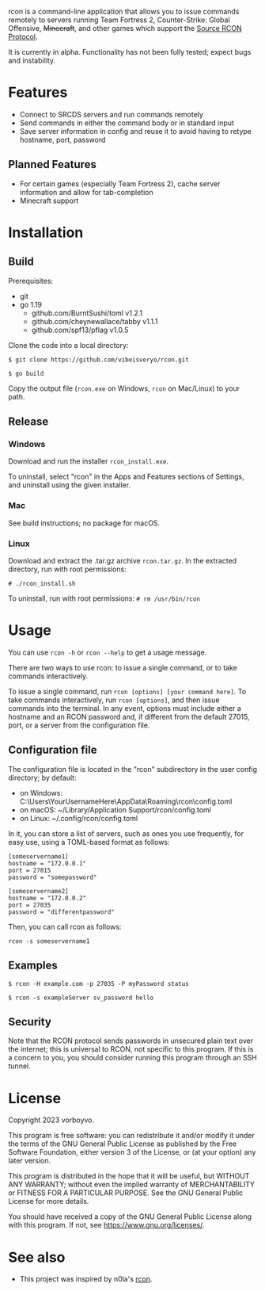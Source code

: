 rcon is a command-line application that allows you to issue commands remotely
to servers running Team Fortress 2, Counter-Strike: Global Offensive, ~~Minecraft~~,
and other games which support the [Source RCON Protocol](https://developer.valvesoftware.com/wiki/Source_RCON_Protocol).

It is currently in alpha. Functionality has not been fully tested; expect bugs and instability.

# Features

* Connect to SRCDS servers and run commands remotely
* Send commands in either the command body or in standard input
* Save server information in config and reuse it to avoid having to retype hostname, port, password

## Planned Features

* For certain games (especially Team Fortress 2), cache server information and allow for tab-completion
* Minecraft support

# Installation

## Build

Prerequisites:
* git
* go 1.19
  * github.com/BurntSushi/toml v1.2.1
  * github.com/cheynewallace/tabby v1.1.1
  * github.com/spf13/pflag v1.0.5

Clone the code into a local directory:

```$ git clone https://github.com/vibeisveryo/rcon.git```

```$ go build```

Copy the output file (`rcon.exe` on Windows, `rcon` on Mac/Linux) to your path.

## Release

### Windows

Download and run the installer `rcon_install.exe`.

To uninstall, select "rcon" in the Apps and Features sections of Settings, and uninstall using the given installer.

### Mac

See build instructions; no package for macOS.

### Linux

Download and extract the .tar.gz archive `rcon.tar.gz`. In the extracted directory, run with root permissions:

```# ./rcon_install.sh```

To uninstall, run with root permissions:
```# rm /usr/bin/rcon```

# Usage

You can use `rcon -h` or `rcon --help` to get a usage message.

There are two ways to use rcon: to issue a single command, or to take commands interactively.

To issue a single command, run `rcon [options] [your command here]`. To take commands interactively, run `rcon [options]`, and then issue commands into the terminal. In any event, options must include either a hostname and an RCON password and, if different from the default 27015, port, or a server from the configuration file.

## Configuration file

The configuration file is located in the "rcon" subdirectory in the user config directory; by default:
* on Windows: C:\Users\YourUsernameHere\AppData\Roaming\rcon\config.toml
* on macOS: ~/Library/Application Support/rcon/config.toml
* on Linux: ~/.config/rcon/config.toml

In it, you can store a list of servers, such as ones you use frequently, for easy use, using a TOML-based format as follows:

```
[someservername1]
hostname = "172.0.0.1"
port = 27015
password = "somepassword"

[someservername2]
hostname = "172.0.0.2"
port = 27035
password = "differentpassword"
```

Then, you can call rcon as follows:

```rcon -s someservername1```

## Examples

```$ rcon -H example.com -p 27035 -P myPassword status```

```$ rcon -s exampleServer sv_password hello```

## Security

Note that the RCON protocol sends passwords in unsecured plain text over the internet; this is universal to RCON, not specific to this program. If this is a concern to you, you should consider running this program through an SSH tunnel.

# License

Copyright 2023 vorboyvo.

This program is free software: you can redistribute it and/or modify it under the terms of the GNU General Public
License as published by the Free Software Foundation, either version 3 of the License, or (at your option) any later
version.

This program is distributed in the hope that it will be useful, but WITHOUT ANY WARRANTY; without even the implied
warranty of MERCHANTABILITY or FITNESS FOR A PARTICULAR PURPOSE. See the GNU General Public License for more details.

You should have received a copy of the GNU General Public License along with this program. If not, see
https://www.gnu.org/licenses/.

# See also

* This project was inspired by n0la's [rcon](https://github.com/n0la/rcon).